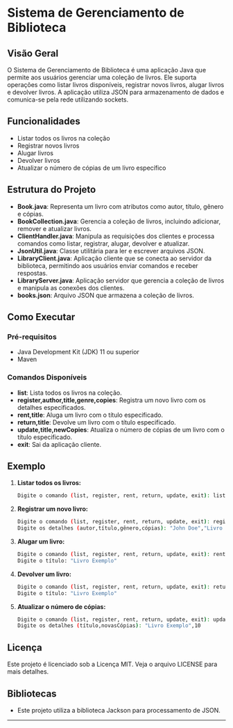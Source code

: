 # Sistema de Gerenciamento de Biblioteca

## Visão Geral

O Sistema de Gerenciamento de Biblioteca é uma aplicação Java que permite aos usuários gerenciar uma coleção de livros. Ele suporta operações como listar livros disponíveis, registrar novos livros, alugar livros e devolver livros. A aplicação utiliza JSON para armazenamento de dados e comunica-se pela rede utilizando sockets.

## Funcionalidades

- Listar todos os livros na coleção
- Registrar novos livros
- Alugar livros
- Devolver livros
- Atualizar o número de cópias de um livro específico

## Estrutura do Projeto

- **Book.java**: Representa um livro com atributos como autor, título, gênero e cópias.
- **BookCollection.java**: Gerencia a coleção de livros, incluindo adicionar, remover e atualizar livros.
- **ClientHandler.java**: Manipula as requisições dos clientes e processa comandos como listar, registrar, alugar, devolver e atualizar.
- **JsonUtil.java**: Classe utilitária para ler e escrever arquivos JSON.
- **LibraryClient.java**: Aplicação cliente que se conecta ao servidor da biblioteca, permitindo aos usuários enviar comandos e receber respostas.
- **LibraryServer.java**: Aplicação servidor que gerencia a coleção de livros e manipula as conexões dos clientes.
- **books.json**: Arquivo JSON que armazena a coleção de livros.

## Como Executar

### Pré-requisitos

- Java Development Kit (JDK) 11 ou superior
- Maven


### Comandos Disponíveis

- **list**: Lista todos os livros na coleção.
- **register,author,title,genre,copies**: Registra um novo livro com os detalhes especificados.
- **rent,title**: Aluga um livro com o título especificado.
- **return,title**: Devolve um livro com o título especificado.
- **update,title,newCopies**: Atualiza o número de cópias de um livro com o título especificado.
- **exit**: Sai da aplicação cliente.

## Exemplo

1. **Listar todos os livros:**

   ```sh
   Digite o comando (list, register, rent, return, update, exit): list
   ```

2. **Registrar um novo livro:**

   ```sh
   Digite o comando (list, register, rent, return, update, exit): register
   Digite os detalhes (autor,título,gênero,cópias): "John Doe","Livro Exemplo","Gênero Exemplo",5
   ```

3. **Alugar um livro:**

   ```sh
   Digite o comando (list, register, rent, return, update, exit): rent
   Digite o título: "Livro Exemplo"
   ```

4. **Devolver um livro:**

   ```sh
   Digite o comando (list, register, rent, return, update, exit): return
   Digite o título: "Livro Exemplo"
   ```

5. **Atualizar o número de cópias:**

   ```sh
   Digite o comando (list, register, rent, return, update, exit): update
   Digite os detalhes (título,novasCópias): "Livro Exemplo",10
   ```

## Licença

Este projeto é licenciado sob a Licença MIT. Veja o arquivo LICENSE para mais detalhes.

## Bibliotecas

- Este projeto utiliza a biblioteca Jackson para processamento de JSON.

---
